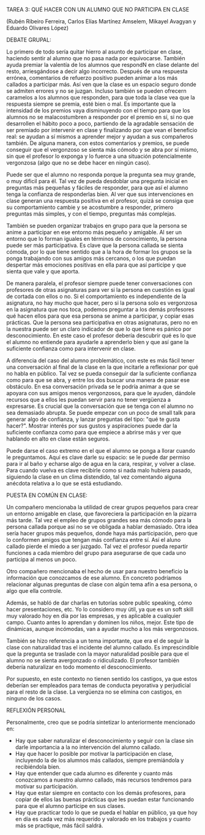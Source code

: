 TAREA 3: QUÉ HACER CON UN ALUMNO QUE NO PARTICIPA EN CLASE

(Rubén Ribeiro Ferreira, Carlos Elías Martínez Amselem, Mikayel Avagyan y Eduardo Olivares López)

DEBATE GRUPAL:

Lo primero de todo sería quitar hierro al asunto de participar en clase, haciendo sentir al alumno que no pasa nada por equivocarse. También ayuda premiar la valentía de los alumnos que respondN en clase delante del resto, arriesgándose a decir algo incorrecto. Después de una respuesta errónea, comentarios de refuerzo positivo pueden animar a los más callados a participar más. Así ven que la clase es un espacio seguro donde se admiten errores y no se juzgan. Incluso también se pueden ofrecern caramelos a los alumnos que responden, para que toda la clase vea que la respuesta siempre se premia, esté bien o mal. Es importante que la intensidad de los premios vaya disminuyendo con el tiempo para que los alumnos no se malacostumbren a responder por el premio en sí, si no que desarrollen el hábito poco a poco, partiendo de la agradable sensación de ser premiado por intervenir en clase y finalizando por que vean el beneficio real: se ayudan a sí mismos a aprender mejor y ayudan a sus compañeros también. De alguna manera, con estos comentarios y premios, se puede conseguir que el vergonzoso se sienta más cómodo y se abra por sí mismo, sin que el profesor lo exponga y lo fuerce a una situación potencialmente vergonzosa (algo que no se debe hacer en ningún caso).

Puede ser que el alumno no responda porque la pregunta sea muy grande, o muy dificil para él. Tal vez de pueda desdoblar una pregunta inicial en preguntas más pequeñas y fáciles de responder, para que así el alumno tenga la confianza de responderlas bien. Al ver que sus intervenciones en clase generan una respuesta positiva en el profesor, quizá se consiga que su comportamiento cambie y se acostumbre a responder, primero preguntas más simples, y con el tiempo, preguntas más complejas.

También se pueden organizar trabajos en grupo para que la persona se anime a participar en ese entorno más pequeño y amigable. Al ser un entorno que lo forman iguales en términos de conocimiento, la persona puede ser más participativa. Es clave que la persona callada se sienta cómoda, por lo que tiene sentido que a la hora de formar los grupos se la ponga trabajando con sus amigos más cercanos, o los que puedan despertar más emociones positivas en ella para que así participe y que sienta que vale y que aporta.

De manera paralela, el profesor siempre puede tener conversaciones con profesores de otras asignaturas para ver si la persona en cuestión es igual de cortada con ellos o no. Si el comportamiento es independiente de la asignatura, no hay mucho que hacer, pero si la persona solo es vergonzosa en la asignatura que nos toca, podemos preguntar a los demás profesores qué hacen ellos para que esa persona se anime a participar, y copiar esas prácticas. Que la persona sea participativa en otras asignaturas, pero no en la nuestra puede ser un claro indicador de que lo que tiene es pánico por desconocimiento. En este caso el profesor debería descubrir qué es lo que el alumno no entiende para ayudarle a aprenderlo bien y que así gane la suficiente confianza como para intervenir en clase.

A diferencia del caso del alumno problemático, con este es más fácil tener una conversación al final de la clase en la que incitarle a reflexionar por qué no habla en público. Tal vez se pueda conseguir dar la suficiente confianza como para que se abra, y entre los dos buscar una manera de pasar ese obstáculo. En esa conversación privada se le podría animar a que se apoyara con sus amigos menos vergonzosos, para que le ayuden, dándole recursos que a ellos les puedan servir para no tener vergüenza a expresarse. Es crucial que la conversación que se tenga con el alumno no sea demasiado abrupta. Se puede empezar con un poco de small talk para generar algo de confianza, y lanzar preguntas del tipo: "qué te gusta hacer?". Mostrar interés por sus gustos y aspiraciones puede dar la suficiente confianza como para que empiece a abrirse más y ver que hablando en alto en clase están seguros.

Puede darse el caso extremo en el que el alumno se ponga a llorar cuando le preguntamos. Aquí es clave darle su espacio: se le puede dar permiso para ir al baño y echarse algo de agua en la cara, respirar, y volver a clase. Para cuando vuelva es clave recibirle como si nada malo hubiera pasado, siguiendo la clase en un clima distendido, tal vez comentando alguna anécdota relativa a lo que se está estudiando. 

PUESTA EN COMÚN EN CLASE:

Un compañero mencionaba la utilidad de crear grupos pequeños para crear un entorno amigable en clase, que favoreciera la participación en la pizarra más tarde. Tal vez el empleo de grupos grandes sea más cómodo para la persona callada porque así no se ve obligada a hablar demasiado. Otra idea sería hacer grupos más pequeños, donde haya más participación, pero que lo conformen amigos que tengan más confianza entre sí. Así el aluno callado pierde el miedo a ser juzgado. Tal vez el profesor pueda repartir funciones a cada miembro del grupo para asegurarse de que cada uno participa al menos un poco.

Otro compañero mencionaba el hecho de usar para nuestro beneficio la información que conozcamos de ese alumno. En concreto podríamos relacionar algunas preguntas de clase con algún tema afín a esa persona, o algo que ella controle.

Además, se habló de dar charlas en tutorías sobre public speaking, cómo hacer presentaciones, etc. Yo lo considero muy útil, ya que es un soft skill muy valorado hoy en día por las empresas, y es aplicable a cualquier campo. Cuanto antes lo aprendan y dominen los niños, mejor. Este tipo de dinámicas, aunque incómodas, van a ayudar mucho a los más vergonzosos.

También se hizo referencia a un tema importante, que era el de seguir la clase con naturalidad tras el incidente del alumno callado. Es imprescindible que la pregunta se traslade con la mayor naturalidad posible para que el alumno no se sienta avergonzado o ridiculizado. El profesor también debería naturalizar en todo momento el desconocimiento.

Por supuesto, en este contexto no tienen sentido los castigos, ya que estos deberían ser empleados para temas de conducta peyorativa y perjudicial para el resto de la clase. La vergüenza no se elimina con castigos, en ninguno de los casos.

REFLEXIÓN PERSONAL

Personalmente, creo que se podría sintetizar lo anteriormente mencionado en:
- Hay que saber naturalizar el desconocimiento y seguir con la clase sin darle importancia a la no intervención del alumno callado.
- Hay que hacer lo posible por motivar la participación en clase, incluyendo la de los alumnos más callados, siempre premiándola y recibiéndola bien.
- Hay que entender que cada alumno es diferente y cuanto más conozcamos a nuestro alumno callado, más recursos tendremos para motivar su participación.
- Hay que estar siempre en contacto con los demás profesores, para copiar de ellos las buenas prácticas que les puedan estar funcionando para que el alumno participe en sus clases.
- Hay que practicar todo lo que se pueda el hablar en público, ya que hoy en día es cada vez más requerido y valorado en los trabajos y cuanto más se practique, más fácil saldrá.
